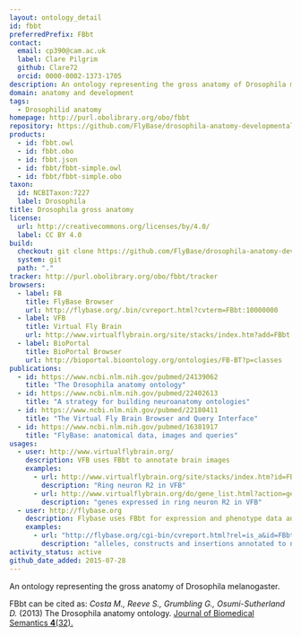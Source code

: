 ```yaml
---
layout: ontology_detail
id: fbbt
preferredPrefix: FBbt
contact:
  email: cp390@cam.ac.uk
  label: Clare Pilgrim
  github: Clare72
  orcid: 0000-0002-1373-1705
description: An ontology representing the gross anatomy of Drosophila melanogaster.
domain: anatomy and development
tags:
  - Drosophilid anatomy
homepage: http://purl.obolibrary.org/obo/fbbt
repository: https://github.com/FlyBase/drosophila-anatomy-developmental-ontology
products:
  - id: fbbt.owl
  - id: fbbt.obo
  - id: fbbt.json
  - id: fbbt/fbbt-simple.owl
  - id: fbbt/fbbt-simple.obo
taxon:
  id: NCBITaxon:7227
  label: Drosophila
title: Drosophila gross anatomy
license:
  url: http://creativecommons.org/licenses/by/4.0/
  label: CC BY 4.0
build:
  checkout: git clone https://github.com/FlyBase/drosophila-anatomy-developmental-ontology.git
  system: git
  path: "."
tracker: http://purl.obolibrary.org/obo/fbbt/tracker
browsers:
  - label: FB
    title: FlyBase Browser
    url: http://flybase.org/.bin/cvreport.html?cvterm=FBbt:10000000
  - label: VFB
    title: Virtual Fly Brain
    url: http://www.virtualflybrain.org/site/stacks/index.htm?add=FBbt:00007401
  - label: BioPortal
    title: BioPortal Browser
    url: http://bioportal.bioontology.org/ontologies/FB-BT?p=classes
publications:
  - id: https://www.ncbi.nlm.nih.gov/pubmed/24139062
    title: "The Drosophila anatomy ontology"
  - id: https://www.ncbi.nlm.nih.gov/pubmed/22402613
    title: "A strategy for building neuroanatomy ontologies"
  - id: https://www.ncbi.nlm.nih.gov/pubmed/22180411
    title: "The Virtual Fly Brain Browser and Query Interface"
  - id: https://www.ncbi.nlm.nih.gov/pubmed/16381917
    title: "FlyBase: anatomical data, images and queries"
usages:
  - user: http://www.virtualflybrain.org/
    description: VFB uses FBbt to annotate brain images
    examples:
      - url: http://www.virtualflybrain.org/site/stacks/index.htm?id=FBbt_00003651
        description: "Ring neuron R2 in VFB"
      - url: http://www.virtualflybrain.org/do/gene_list.html?action=geneex&id=FBbt:00003651
        description: "genes expressed in ring neuron R2 in VFB"
  - user: http://flybase.org
    description: Flybase uses FBbt for expression and phenotype data annotation in Drosophila
    examples:
      - url: "http://flybase.org/cgi-bin/cvreport.html?rel=is_a&id=FBbt:00005106"
        description: "alleles, constructs and insertions annotated to neuron in FlyBase"
activity_status: active
github_date_added: 2015-07-28
---
```


An ontology representing the gross anatomy of Drosophila melanogaster.

FBbt can be cited as:
_Costa M., Reeve S., Grumbling G., Osumi-Sutherland D._ (2013) The Drosophila anatomy ontology. [Journal of Biomedical Semantics __4__(32).](https://doi.org/10.1186/2041-1480-4-32)

